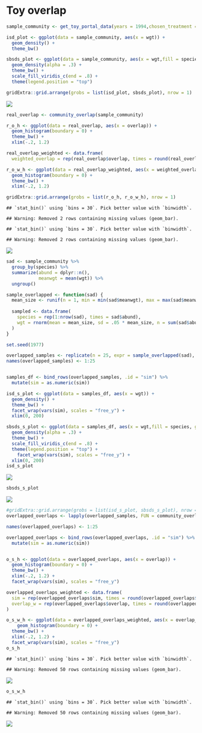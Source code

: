 Toy overlap
================

``` r
sample_community <- get_toy_portal_data(years = 1994,chosen_treatment = "control")

isd_plot <- ggplot(data = sample_community, aes(x = wgt)) +
  geom_density() +
  theme_bw()

sbsds_plot <- ggplot(data = sample_community, aes(x = wgt,fill = species, group = species)) +
  geom_density(alpha = .3) +
  theme_bw() +
  scale_fill_viridis_c(end = .8) +
  theme(legend.position = "top")

gridExtra::grid.arrange(grobs = list(isd_plot, sbsds_plot), nrow = 1)
```

![](portal_files/figure-markdown_github/real%20data-1.png)

``` r
real_overlap <- community_overlap(sample_community)

r_o_h <- ggplot(data = real_overlap, aes(x = overlap)) +
  geom_histogram(boundary = 0) +
  theme_bw() +
  xlim(-.2, 1.2)

real_overlap_weighted <- data.frame(
  weighted_overlap = rep(real_overlap$overlap, times = round(real_overlap$hm)))

r_o_w_h <- ggplot(data = real_overlap_weighted, aes(x = weighted_overlap)) +
  geom_histogram(boundary = 0) +
  theme_bw() +
  xlim(-.2, 1.2)

gridExtra::grid.arrange(grobs = list(r_o_h, r_o_w_h), nrow = 1)
```

    ## `stat_bin()` using `bins = 30`. Pick better value with `binwidth`.

    ## Warning: Removed 2 rows containing missing values (geom_bar).

    ## `stat_bin()` using `bins = 30`. Pick better value with `binwidth`.

    ## Warning: Removed 2 rows containing missing values (geom_bar).

![](portal_files/figure-markdown_github/overlap%20real-1.png)

``` r
sad <- sample_community %>%
  group_by(species) %>%
  summarize(abund = dplyr::n(),
            meanwgt = mean(wgt)) %>%
  ungroup()

sample_overlapped <- function(sad) {
  mean_size <- runif(n = 1, min = min(sad$meanwgt), max = max(sad$meanwgt))
  
  sampled <- data.frame(
    species = rep(1:nrow(sad), times = sad$abund),
    wgt = rnorm(mean = mean_size, sd = .05 * mean_size, n = sum(sad$abund))
  )
}

set.seed(1977)

overlapped_samples <- replicate(n = 25, expr = sample_overlapped(sad), simplify = F)
names(overlapped_samples) <- 1:25


samples_df <- bind_rows(overlapped_samples, .id = "sim") %>%
  mutate(sim = as.numeric(sim))

isd_s_plot <- ggplot(data = samples_df, aes(x = wgt)) +
  geom_density() +
  theme_bw() +
  facet_wrap(vars(sim), scales = "free_y") +
  xlim(0, 200)

sbsds_s_plot <- ggplot(data = samples_df, aes(x = wgt,fill = species, group = species)) +
  geom_density(alpha = .3) +
  theme_bw() +
  scale_fill_viridis_c(end = .8) +
  theme(legend.position = "top") +
    facet_wrap(vars(sim), scales = "free_y") +
  xlim(0, 200)
isd_s_plot
```

![](portal_files/figure-markdown_github/complete%20overlap-1.png)

``` r
sbsds_s_plot
```

![](portal_files/figure-markdown_github/complete%20overlap-2.png)

``` r
#gridExtra::grid.arrange(grobs = list(isd_s_plot, sbsds_s_plot), nrow = 1)
overlapped_overlaps <- lapply(overlapped_samples, FUN = community_overlap)

names(overlapped_overlaps) <- 1:25

overlapped_overlaps <- bind_rows(overlapped_overlaps, .id = "sim") %>%
  mutate(sim = as.numeric(sim))


o_s_h <- ggplot(data = overlapped_overlaps, aes(x = overlap)) +
  geom_histogram(boundary = 0) +
  theme_bw() +
  xlim(-.2, 1.2) +
  facet_wrap(vars(sim), scales = "free_y")

overlapped_overlaps_weighted <- data.frame(
  sim = rep(overlapped_overlaps$sim, times = round(overlapped_overlaps$hm)),
  overlap_w = rep(overlapped_overlaps$overlap, times = round(overlapped_overlaps$hm))
)

o_s_w_h <- ggplot(data = overlapped_overlaps_weighted, aes(x = overlap_w)) +
    geom_histogram(boundary = 0) +
  theme_bw() +
  xlim(-.2, 1.2) +
  facet_wrap(vars(sim), scales = "free_y")
o_s_h
```

    ## `stat_bin()` using `bins = 30`. Pick better value with `binwidth`.

    ## Warning: Removed 50 rows containing missing values (geom_bar).

![](portal_files/figure-markdown_github/complete%20overlap-3.png)

``` r
o_s_w_h
```

    ## `stat_bin()` using `bins = 30`. Pick better value with `binwidth`.

    ## Warning: Removed 50 rows containing missing values (geom_bar).

![](portal_files/figure-markdown_github/complete%20overlap-4.png)

